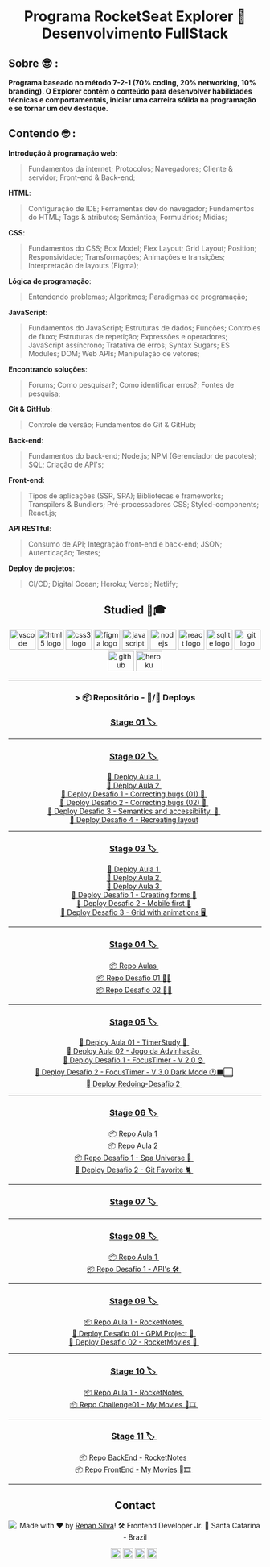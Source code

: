 <h1 align="center"> Programa RocketSeat Explorer 🚀 Desenvolvimento FullStack </h1>

## Sobre 😎 :

**Programa baseado no método 7-2-1 (70% coding, 20% networking, 10% branding). O Explorer contém o conteúdo para desenvolver habilidades técnicas e comportamentais, iniciar uma carreira sólida na programação e se tornar um dev destaque.**

## Contendo 🤓 :

**Introdução à programação web**:

> Fundamentos da internet; Protocolos; Navegadores; Cliente & servidor; Front-end & Back-end;

**HTML**:

> Configuração de IDE; Ferramentas dev do navegador; Fundamentos do HTML; Tags & atributos; Semântica; Formulários; Mídias;

**CSS**:

> Fundamentos do CSS; Box Model; Flex Layout; Grid Layout; Position; Responsividade; Transformações; Animações e transições; Interpretação de layouts (Figma);

**Lógica de programação**:

> Entendendo problemas; Algoritmos; Paradigmas de programação;

**JavaScript**:

> Fundamentos do JavaScript; Estruturas de dados; Funções; Controles de fluxo; Estruturas de repetição; Expressões e operadores; JavaScript assíncrono; Tratativa de erros; Syntax Sugars; ES Modules; DOM; Web APIs; Manipulação de vetores;

**Encontrando soluções**:

> Forums; Como pesquisar?; Como identificar erros?; Fontes de pesquisa;

**Git & GitHub**:

> Controle de versão; Fundamentos do Git & GitHub;

**Back-end**:

> Fundamentos do back-end; Node.js; NPM (Gerenciador de pacotes); SQL; Criação de API's;

**Front-end**:

> Tipos de aplicações (SSR, SPA); Bibliotecas e frameworks; Transpilers & Bundlers; Pré-processadores CSS; Styled-components; React.js;

**API RESTful**:

> Consumo de API; Integração front-end e back-end; JSON; Autenticação; Testes;

**Deploy de projetos**:

> CI/CD; Digital Ocean; Heroku; Vercel; Netlify;

###

<div align="center">

## Studied 💼🎓

  <img src="https://cdn.jsdelivr.net/gh/devicons/devicon/icons/vscode/vscode-original.svg" height="40" width="52" alt="vscode logo"/>
  <img src="https://cdn.jsdelivr.net/gh/devicons/devicon/icons/html5/html5-original.svg" height="40" width="52" alt="html5 logo"  />
  <img src="https://cdn.jsdelivr.net/gh/devicons/devicon/icons/css3/css3-original.svg" height="40" width="52" alt="css3 logo"  />
  <img src="https://cdn.jsdelivr.net/gh/devicons/devicon/icons/figma/figma-original.svg" height="40" width="52" alt="figma logo"   />        
  <img src="https://cdn.jsdelivr.net/gh/devicons/devicon/icons/javascript/javascript-original.svg" height="40" width="52" alt="javascript logo"  />
  <img src="https://cdn.jsdelivr.net/gh/devicons/devicon/icons/nodejs/nodejs-original.svg" height="40" width="52" alt="nodejs logo"  />
  <img src="https://cdn.jsdelivr.net/gh/devicons/devicon/icons/react/react-original-wordmark.svg" height="40" width="52" alt="react logo" />
  <img src="https://cdn.jsdelivr.net/gh/devicons/devicon/icons/sqlite/sqlite-original-wordmark.svg" height="40" width="52" alt="sqlite logo" /> 
  <img src="https://cdn.jsdelivr.net/gh/devicons/devicon/icons/git/git-original.svg" height="40" width="52" alt="git logo"  />
  <img src="https://cdn.jsdelivr.net/gh/devicons/devicon/icons/github/github-original.svg" height="40" width="52" alt="github logo"   />
  <img src="https://cdn.jsdelivr.net/gh/devicons/devicon/icons/heroku/heroku-original-wordmark.svg" height="40" width="52" alt="heroku logo"   />

---

### > 📦 Repositório - 🛫/🚀 Deploys

### <a  href="https://github.com/renyzeraa/rocketseat-explorer/tree/master/Stage01"> Stage 01 🏷 </a>&nbsp;

---

### <a  href="https://github.com/renyzeraa/explorer-rocketseat/tree/master/Stage02"> Stage 02 🏷 </a>&nbsp;

<a href="https://renyzeraa.github.io/rocketseat-explorer/Stage02/aula1"> 🛫 Deploy Aula 1 </a>&nbsp; </br>
<a href="https://renyzeraa.github.io/rocketseat-explorer/Stage02/aula2"> 🛫 Deploy Aula 2 </a>&nbsp; </br>
<a href="https://renyzeraa.github.io/rocketseat-explorer/Stage02/Challenge1"> 🛫 Deploy Desafio 1 - Correcting bugs (01) 👀 </a>&nbsp; </br>
<a href="https://renyzeraa.github.io/rocketseat-explorer/Stage02/Challenge2"> 🛫 Deploy Desafio 2 - Correcting bugs (02) 👀 </a>&nbsp; </br>
<a href="https://renyzeraa.github.io/rocketseat-explorer/Stage02/Challenge3"> 🛫 Deploy Desafio 3 - Semantics and accessibility. 💜 </a>&nbsp; </br>
<a href="https://renyzeraa.github.io/rocketseat-explorer/Stage02/Challenge4"> 🛫 Deploy Desafio 4 - Recreating layout</a>&nbsp; </br>

---

### <a align="center" href="https://github.com/renyzeraa/explorer-rocketseat/tree/master/Stage03"> Stage 03 🏷 </a>&nbsp;

<a href="https://renyzeraa.github.io/rocketseat-explorer/Stage03/aula1"> 🚀 Deploy Aula 1 </a>&nbsp; </br>
<a href="https://renyzeraa.github.io/rocketseat-explorer/Stage03/aula2"> 🚀 Deploy Aula 2 </a>&nbsp; </br>
<a href="https://renyzeraa.github.io/rocketseat-explorer/Stage03/aula3"> 🚀 Deploy Aula 3 </a>&nbsp; </br>
<a href="https://renyzeraa.github.io/rocketseat-explorer/Stage03/Challenge1"> 🚀 Deploy Desafio 1 - Creating forms 📲</a>&nbsp;  
 <a href="https://renyzeraa.github.io/rocketseat-explorer/Stage03/Challenge2"> 🚀 Deploy Desafio 2 - Mobile first 📱</a>&nbsp; </br>
<a href="https://renyzeraa.github.io/rocketseat-explorer/Stage03/Challenge3"> 🚀 Deploy Desafio 3 - Grid with animations 🖥 </a>&nbsp; </br>

---

### <a align="center" href="https://github.com/renyzeraa/explorer-rocketseat/tree/master/Stage04"> Stage 04 🏷 </a>&nbsp;

<a href="https://github.com/renyzeraa/explorer-rocketseat/tree/master/Stage04/aulas"> 📦 Repo Aulas </a>&nbsp; </br>
<a href="github.com/renyzeraa/explorer-rocketseat/tree/master/Stage04/Challenge1"> 📦 Repo Desafio 01 ✍🏽</a>&nbsp; </br>
<a href="github.com/renyzeraa/explorer-rocketseat/tree/master/Stage04/Challenge2"> 📦 Repo Desafio 02 ✍🏽</a>&nbsp; <hr>

### <a align="center" href="https://github.com/renyzeraa/rocketseat-explorer/tree/master/Stage05"> Stage 05 🏷 </a>&nbsp;

<a href="https://renyzeraa.github.io/rocketseat-explorer/Stage05/Aula01"> 🚀 Deploy Aula 01 - TimerStudy 🔎 </a>&nbsp; </br>
<a href="https://renyzeraa.github.io/rocketseat-explorer/Stage05/Aula02"> 🚀 Deploy Aula 02 - Jogo da Advinhação </a>&nbsp; </br>
<a href="https://renyzeraa.github.io/rocketseat-explorer/Stage05/Challenge1"> 🚀 Deploy Desafio 1 - FocusTimer - V 2.0 ⌚️ </a>&nbsp; </br>
<a href="https://renyzeraa.github.io/rocketseat-explorer/Stage05/Challenge2"> 🚀 Deploy Desafio 2 - FocusTimer - V 3.0 Dark Mode 🕐⬛️⬜️</a>&nbsp; </br>
<a href="https://renyzeraa.github.io/rocketseat-explorer/Stage05/Redoing-Challenge2"> 🚀 Deploy Redoing-Desafio 2 </a>&nbsp; </br>

---

### <a align="center" href="https://github.com/renyzeraa/rocketseat-explorer/tree/master/Stage06"> Stage 06 🏷 </a>&nbsp;

<a href="https://github.com/renyzeraa/rocketseat-explorer/tree/master/Stage06/aula1"> 📦 Repo Aula 1 </a>&nbsp; </br>
<a href="https://github.com/renyzeraa/rocketseat-explorer/tree/master/Stage06/aula2"> 📦 Repo Aula 2 </a>&nbsp; </br>
<a href="https://github.com/renyzeraa/rocketseat-explorer/tree/master/Stage06/Challenge1"> 📦 Repo Desafio 1 - Spa Universe 🌌 </a>&nbsp; </br>
<a href="https://renyzeraa.github.io/rocketseat-explorer/Stage06/Challenge2"> 🛫 Deploy Desafio 2 - Git Favorite 🐈 </a>&nbsp; </br>

---

### <a align="center" href="https://github.com/renyzeraa/rocketseat-explorer/tree/master/Stage07"> Stage 07 🏷 </a>&nbsp; </br>

---

### <a align="center" href="https://github.com/renyzeraa/rocketseat-explorer/tree/master/Stage08"> Stage 08 🏷 </a>&nbsp; </br>

<a href="https://github.com/renyzeraa/rocketseat-explorer/tree/master/Stage08/Aula01"> 📦 Repo Aula 1 </a>&nbsp; </br>
<a href="https://github.com/renyzeraa/rocketseat-explorer/tree/master/Stage08/Challenge01"> 📦 Repo Desafio 1 - API's 🛠 </a>&nbsp; </br>

---

### <a align="center" href="https://github.com/renyzeraa/rocketseat-explorer/tree/master/Stage09"> Stage 09 🏷 </a>&nbsp; </br>

<a href="https://github.com/renyzeraa/rocketseat-explorer/tree/master/Stage09/Aula01/rocketnotes"> 📦 Repo Aula 1 - RocketNotes </a>&nbsp; </br>
<a href="https://renyzeraa.github.io/rocketseat-explorer/Stage09/Challenge01"> 🚀 Deploy Desafio 01 - GPM Project 🚗 </a>&nbsp; </br>
<a href="https://github.com/renyzeraa/rocketseat-explorer/tree/master/Stage09/Challenge01"> 🚀 Deploy Desafio 02 - RocketMovies 🎥 </a>&nbsp; </br>

---

### <a align="center" href="https://github.com/renyzeraa/rocketseat-explorer/tree/master/Stage10"> Stage 10 🏷 </a>&nbsp; </br>

<a href="https://github.com/renyzeraa/rocketseat-explorer/tree/master/Stage10/Aula01"> 📦 Repo Aula 1 - RocketNotes </a>&nbsp; </br>
<a href="https://github.com/renyzeraa/rocketseat-explorer/tree/master/Stage10/Challenge01"> 📦 Repo Challenge01 - My Movies 🎥🎞 </a>&nbsp; </br>

---

### <a align="center" href="https://github.com/renyzeraa/rocketseat-explorer/tree/master/Stage11"> Stage 11 🏷 </a>&nbsp; </br>

<a href="https://github.com/renyzeraa/rocketnotes-backend"> 📦 Repo BackEnd - RocketNotes </a>&nbsp; </br>
<a href="https://github.com/renyzeraa/mymovies-backend"> 📦 Repo FrontEnd - My Movies 🎥🎞 </a>&nbsp; </br>

---

## Contact

<img align="left" src="https://avatars.githubusercontent.com/renyzeraa?size=100">

Made with ❤️ by [Renan Silva](https://github.com/renyzeraa)!
🛠 Frontend Developer Jr.
📍 Santa Catarina - Brazil

<a href="https://www.linkedin.com/in/renyzeraa" target="_blank"><img src="https://img.shields.io/badge/LinkedIn-0077B5?style=flat&logo=linkedin&logoColor=white" alt="LinkedIn Badge" height="20"></a>&nbsp;<a href="mailto:renansilvaytb@gmail.com" target="_blank"><img src="https://img.shields.io/badge/Gmail-D14836?style=flat&logo=gmail&logoColor=white" alt="Gmail Badge" height="20"></a>&nbsp;<a href="#"><img src="https://img.shields.io/badge/Discord-%237289DA.svg?logo=discord&logoColor=white" title="renan_s#7826" alt="Discord Badge" height="20"></a>&nbsp;<a href="https://www.github.com/renyzeraa" target="_blank"><img src="https://img.shields.io/badge/GitHub-100000?style=flat&logo=github&logoColor=white" alt="GitHub Badge" height="20"></a>&nbsp;

<br clear="left"/>
